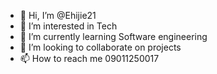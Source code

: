 - 👋 Hi, I’m @Ehijie21
- 👀 I’m interested in Tech
- 🌱 I’m currently learning Software engineering
- 💞️ I’m looking to collaborate on projects
- 📫 How to reach me 09011250017

<!---
Ehijie21/Ehijie21 is a ✨ special ✨ repository because its `README.md` (this file) appears on your GitHub profile.
You can click the Preview link to take a look at your changes.
--->
